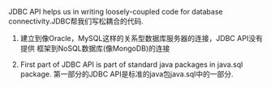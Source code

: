 JDBC API helps us in writing loosely-coupled code for database connectivity.JDBC帮我们写松耦合的代码.

1. 建立到像Oracle，MySQL这样的关系型数据库服务器的连接，JDBC API没有提供
框架到NoSQL数据库(像MongoDB)的连接

3. First part of JDBC API is part of standard java packages in java.sql package.
第一部分的JDBC API是标准的java包java.sql中的一部分.
